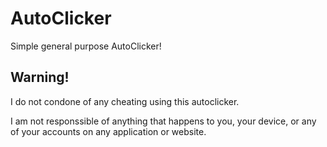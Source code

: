 # AutoClicker
Simple general purpose AutoClicker!
## Warning!
I do not condone of any cheating using this autoclicker.

I am not responssible of anything that happens to you, your device, or any of your accounts on any application or website.
